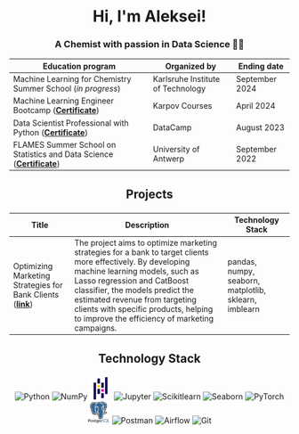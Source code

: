 <h1 align="center">Hi, I'm Aleksei!</h1>
<h3 align="center">A Chemist with passion in Data Science 👨‍💻</h3>

<div align='center'>


|**Education program**|**Organized by**|**Ending date**|
|----------------|-----------------|--------|
|Machine Learning for Chemistry Summer School (*in progress*)| Karlsruhe Institute of Technology| September 2024|
|Machine Learning Engineer Bootcamp (__[Certificate](https://github.com/Turklesh/Turklesh/blob/main/KarpovCourses.pdf)__)| Karpov Courses| April 2024|
|Data Scientist Professional with Python (__[Certificate](https://github.com/Turklesh/Turklesh/blob/main/DataCamp.pdf)__)|DataCamp|August 2023|
|FLAMES Summer School on Statistics and Data Science (__[Certificate](https://github.com/Turklesh/Turklesh/blob/main/FLAMES.pdf)__)|University of Antwerp|September 2022|

</div>

## <p align='center'>Projects</p>
<div align='center'>
    
|Title|Description|Technology Stack|
|--------|-----------|-----------|
|Optimizing Marketing Strategies for Bank Clients (__[link](https://github.com/Turklesh/Marketing_optimization)__)|The project aims to optimize marketing strategies for a bank to target clients more effectively. By developing machine learning models, such as Lasso regression and CatBoost classifier, the models predict the estimated revenue from targeting clients with specific products, helping to improve the efficiency of marketing campaigns.|pandas, numpy, seaborn, matplotlib, sklearn, imblearn|
</div>

## <p align="center">Technology Stack</p>

<div align='center'> 
    <img src="https://www.vectorlogo.zone/logos/python/python-icon.svg" alt="Python" width="40" height="40", title="Python"/>
  <img src="https://cdn.worldvectorlogo.com/logos/numpy-1.svg" alt="NumPy" width="40" height="40", title="NumPy"/>
    <img src="https://raw.githubusercontent.com/devicons/devicon/2ae2a900d2f041da66e950e4d48052658d850630/icons/pandas/pandas-original.svg" alt="Pandas" width="40" height="40", title="Pandas"/>
   <img src="https://www.vectorlogo.zone/logos/jupyter/jupyter-icon.svg" alt="Jupyter" width="40" height="40", title="Jupyter"/>
   <img src="https://upload.wikimedia.org/wikipedia/commons/0/05/Scikit_learn_logo_small.svg" alt="Scikitlearn" width="40" height="40", title="Scikitlearn"/>
  <img src="https://seaborn.pydata.org/_images/logo-mark-lightbg.svg" alt="Seaborn" width="40" height="40", title="Seaborn"/>
  <img src="https://www.vectorlogo.zone/logos/pytorch/pytorch-icon.svg" alt="PyTorch" width="40" height="40", title="PyTorch"/>
   <img src="https://raw.githubusercontent.com/devicons/devicon/master/icons/postgresql/postgresql-original-wordmark.svg" alt="PostgreSQL" width="40" height="40"/, title="PostgreSQL">
    <img src="https://www.vectorlogo.zone/logos/getpostman/getpostman-icon.svg" alt="Postman" width="40" height="40", title="Postman"/>
    <img src="https://icon.icepanel.io/Technology/svg/Apache-Airflow.svg" alt="Airflow" width="40" height="40", title="Airflow"/>
    <img src="https://www.vectorlogo.zone/logos/git-scm/git-scm-icon.svg" alt="Git" width="40" height="40", title="Git"/>
</p>
